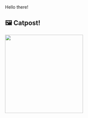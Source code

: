 Hello there!



## 🖼️ Catpost!

<sub>
    <img src="https://cdn2.thecatapi.com/images/8b1.jpg" height="256">
</sub>

